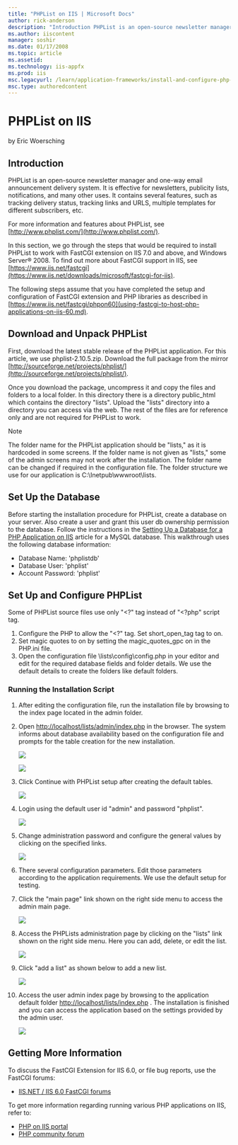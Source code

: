 ```yaml
---
title: "PHPList on IIS | Microsoft Docs"
author: rick-anderson
description: "Introduction PHPList is an open-source newsletter manager and one-way email announcement delivery system. It is effective for newsletters, publicity lists, n..."
ms.author: iiscontent
manager: soshir
ms.date: 01/17/2008
ms.topic: article
ms.assetid: 
ms.technology: iis-appfx
ms.prod: iis
msc.legacyurl: /learn/application-frameworks/install-and-configure-php-applications-on-iis/phplist-on-iis
msc.type: authoredcontent
---
```

PHPList on IIS
====================
by Eric Woersching

## Introduction

PHPList is an open-source newsletter manager and one-way email announcement delivery system. It is effective for newsletters, publicity lists, notifications, and many other uses. It contains several features, such as tracking delivery status, tracking links and URLS, multiple templates for different subscribers, etc.

For more information and features about PHPList, see [http://www.phplist.com/](http://www.phplist.com/).  
  
In this section, we go through the steps that would be required to install PHPList to work with FastCGI extension on IIS 7.0 and above, and Windows Server® 2008. To find out more about FastCGI support in IIS, see [https://www.iis.net/fastcgi](https://www.iis.net/downloads/microsoft/fastcgi-for-iis).

The following steps assume that you have completed the setup and configuration of FastCGI extension and PHP libraries as described in [https://www.iis.net/fastcgi/phpon60](using-fastcgi-to-host-php-applications-on-iis-60.md).

## Download and Unpack PHPList

First, download the latest stable release of the PHPList application. For this article, we use phplist-2.10.5.zip. Download the full package from the mirror [http://sourceforge.net/projects/phplist/](http://sourceforge.net/projects/phplist/).

Once you download the package, uncompress it and copy the files and folders to a local folder. In this directory there is a directory public\_html which contains the directory "lists". Upload the "lists" directory into a directory you can access via the web. The rest of the files are for reference only and are not required for PHPList to work.

> [!NOTE]
> The folder name for the PHPList application should be "lists," as it is hardcoded in some screens. If the folder name is not given as "lists," some of the admin screens may not work after the installation. The folder name can be changed if required in the configuration file. The folder structure we use for our application is C:\Inetpub\wwwroot\lists.

## Set Up the Database

Before starting the installation procedure for PHPList, create a database on your server. Also create a user and grant this user db ownership permission to the database. Follow the instructions in the [Setting Up a Database for a PHP Application on IIS](../install-and-configure-php-on-iis/setting-up-a-database-for-a-php-application-on-iis.md) article for a MySQL database. This walkthrough uses the following database information:

- Database Name: 'phplistdb'
- Database User: 'phplist'
- Account Password: 'phplist'

## Set Up and Configure PHPList

Some of PHPList source files use only "&lt;?" tag instead of "&lt;?php" script tag.

1. Configure the PHP to allow the "&lt;?" tag. Set short\_open\_tag tag to on.
2. Set magic quotes to on by setting the magic\_quotes\_gpc on in the PHP.ini file.
3. Open the configuration file \lists\config\config.php in your editor and edit for the required database fields and folder details. We use the default details to create the folders like default folders.

### Running the Installation Script

1. After editing the configuration file, run the installation file by browsing to the index page located in the admin folder.
2. Open [http://localhost/lists/admin/index.php](http://localhost/lists/admin/index.php) in the browser. The system informs about database availability based on the configuration file and prompts for the table creation for the new installation.  

    [![](phplist-on-iis/_static/image2.jpg)](phplist-on-iis/_static/image1.jpg)

    [![](phplist-on-iis/_static/image4.jpg)](phplist-on-iis/_static/image3.jpg)
3. Click Continue with PHPList setup after creating the default tables.  

    [![](phplist-on-iis/_static/image6.jpg)](phplist-on-iis/_static/image5.jpg)
4. Login using the default user id "admin" and password "phplist".  

    [![](phplist-on-iis/_static/image8.jpg)](phplist-on-iis/_static/image7.jpg)
5. Change administration password and configure the general values by clicking on the specified links.  

    [![](phplist-on-iis/_static/image10.jpg)](phplist-on-iis/_static/image9.jpg)
6. There several configuration parameters. Edit those parameters according to the application requirements. We use the default setup for testing.  
  
 7. Click the "main page" link shown on the right side menu to access the admin main page.  

    [![](phplist-on-iis/_static/image12.jpg)](phplist-on-iis/_static/image11.jpg)
7. Access the PHPLists administration page by clicking on the "lists" link shown on the right side menu. Here you can add, delete, or edit the list.  

    [![](phplist-on-iis/_static/image14.jpg)](phplist-on-iis/_static/image13.jpg)
8. Click "add a list" as shown below to add a new list.  

    [![](phplist-on-iis/_static/image16.jpg)](phplist-on-iis/_static/image15.jpg)
9. Access the user admin index page by browsing to the application default folder [http://localhost/lists/index.php](http://localhost/lists/index.php) . The installation is finished and you can access the application based on the settings provided by the admin user.  

    [![](phplist-on-iis/_static/image18.jpg)](phplist-on-iis/_static/image17.jpg)

## Getting More Information

To discuss the FastCGI Extension for IIS 6.0, or file bug reports, use the FastCGI forums:

- [IIS.NET / IIS 6.0 FastCGI forums](https://forums.iis.net/1103.aspx)

To get more information regarding running various PHP applications on IIS, refer to:

- [PHP on IIS portal](https://php.iis.net/)
- [PHP community forum](https://forums.iis.net/1102.aspx)